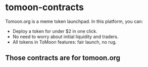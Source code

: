 # tomoon-contracts
Tomoon.org is a meme token launchpad. In this platform, you can:  
- Deploy a token for under $2 in one click.   
- No need to worry about initial liquidity and traders.   
- All tokens in ToMoon features: fair launch, no rug.  
  
## Those contracts are for tomoon.org
 
